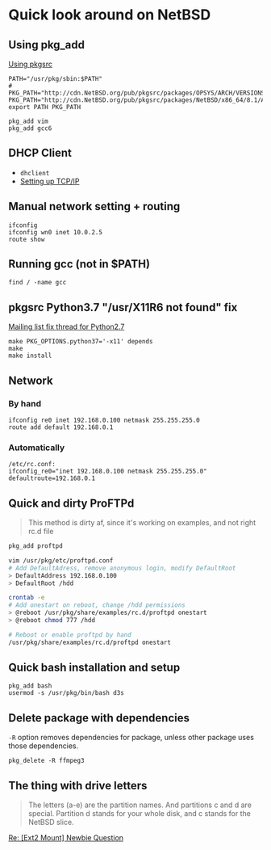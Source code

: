 # Quick look around on NetBSD

## Using pkg_add
[Using pkgsrc](https://www.netbsd.org/docs/pkgsrc/using.html)
```
PATH="/usr/pkg/sbin:$PATH"
# PKG_PATH="http://cdn.NetBSD.org/pub/pkgsrc/packages/OPSYS/ARCH/VERSIONS/All/"
PKG_PATH="http://cdn.NetBSD.org/pub/pkgsrc/packages/NetBSD/x86_64/8.1/All/"
export PATH PKG_PATH

pkg_add vim
pkg_add gcc6
```

## DHCP Client
 - `dhclient`
 - [Setting up TCP/IP](https://www.netbsd.org/docs/guide/en/chap-net-practice.html#chap-net-practice-small-net)
 
## Manual network setting + routing
```
ifconfig
ifconfig wn0 inet 10.0.2.5
route show
```

## Running gcc (not in $PATH)
```
find / -name gcc
```

## pkgsrc Python3.7 "/usr/X11R6 not found" fix
[Mailing list fix thread for Python2.7](http://mail-index.netbsd.org/pkgsrc-bugs/2017/10/24/msg062862.html)
```
make PKG_OPTIONS.python37='-x11' depends
make
make install
```

## Network
### By hand
```
ifconfig re0 inet 192.168.0.100 netmask 255.255.255.0
route add default 192.168.0.1
```
### Automatically
```
/etc/rc.conf:
ifconfig_re0="inet 192.168.0.100 netmask 255.255.255.0"
defaultroute=192.168.0.1
```

## Quick and dirty ProFTPd

> This method is dirty af, since it's working on examples, and not right rc.d file

```bash
pkg_add proftpd

vim /usr/pkg/etc/proftpd.conf
# Add DefaultAdress, remove anonymous login, modify DefaultRoot
> DefaultAddress 192.168.0.100
> DefaultRoot /hdd

crontab -e
# Add onestart on reboot, change /hdd permissions
> @reboot /usr/pkg/share/examples/rc.d/proftpd onestart
> @reboot chmod 777 /hdd

# Reboot or enable proftpd by hand
/usr/pkg/share/examples/rc.d/proftpd onestart
```

## Quick bash installation and setup
```
pkg_add bash
usermod -s /usr/pkg/bin/bash d3s
```

## Delete package with dependencies
`-R` option removes dependencies for package, unless other package uses those dependencies.
```
pkg_delete -R ffmpeg3
```

## The thing with drive letters
> The letters (a-e) are the partition names.  And partitions c and d are
> special.  Partition d stands for your whole disk, and c stands for the
> NetBSD slice.

[Re: [Ext2 Mount] Newbie Question](https://mail-index.netbsd.org/netbsd-help/2001/04/21/0002.html)
